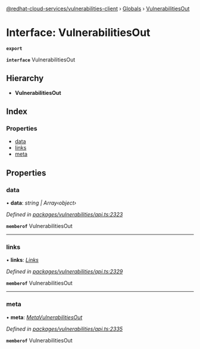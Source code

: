 [@redhat-cloud-services/vulnerabilities-client](../README.md) › [Globals](../globals.md) › [VulnerabilitiesOut](vulnerabilitiesout.md)

# Interface: VulnerabilitiesOut

**`export`** 

**`interface`** VulnerabilitiesOut

## Hierarchy

* **VulnerabilitiesOut**

## Index

### Properties

* [data](vulnerabilitiesout.md#data)
* [links](vulnerabilitiesout.md#links)
* [meta](vulnerabilitiesout.md#meta)

## Properties

###  data

• **data**: *string | Array‹object›*

*Defined in [packages/vulnerabilities/api.ts:2323](https://github.com/RedHatInsights/javascript-clients/blob/master/packages/vulnerabilities/api.ts#L2323)*

**`memberof`** VulnerabilitiesOut

___

###  links

• **links**: *[Links](links.md)*

*Defined in [packages/vulnerabilities/api.ts:2329](https://github.com/RedHatInsights/javascript-clients/blob/master/packages/vulnerabilities/api.ts#L2329)*

**`memberof`** VulnerabilitiesOut

___

###  meta

• **meta**: *[MetaVulnerabilitiesOut](metavulnerabilitiesout.md)*

*Defined in [packages/vulnerabilities/api.ts:2335](https://github.com/RedHatInsights/javascript-clients/blob/master/packages/vulnerabilities/api.ts#L2335)*

**`memberof`** VulnerabilitiesOut
